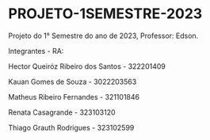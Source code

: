 # PROJETO-1SEMESTRE-2023
Projeto do 1° Semestre do ano de 2023, Professor: Edson.

Integrantes - RA:

Hector Queiróz Ribeiro dos Santos - 322201409

Kauan Gomes de Souza - 3022203563

Matheus Ribeiro Fernandes - 321101846

Renata Casagrande - 323103120

Thiago Grauth Rodrigues - 323102599
